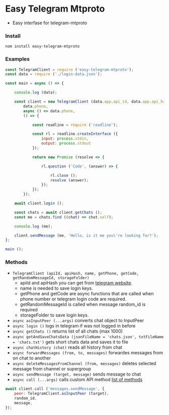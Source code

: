 # Easy Telegram Mtproto
- Easy interfase for telegram-mtproto  

### Install
``nom install easy-telegram-mtproto``

### Examples

```js
const TelegramClient = require ('easy-telegram-mtproto');
const data = require ('./login-data.json');

const main = async () => {

    console.log (data);

    const client = new TelegramClient (data.app.api_id, data.app.api_hash,
        data.phone,
        async () => data.phone,
        () => {

            const readline = require ('readline');

            const rl = readline.createInterface ({
                input: process.stdin,
                output: process.stdout
            });

            return new Promise (resolve => {

                rl.question ('Code', (answer) => {

                    rl.close ();
                    resolve (answer);
                });
            });
        });

    await client.login ();

    const chats = await client.getChats ();
    const me = chats.find ((chat) => chat.self);

    console.log (me);

    client.sendMessage (me, 'Hello, is it me you\'re looking for?');
};

main ();

````

### Methods

- ``TelegramClient (apiId, apiHash, name, getPhone, getCode, getRandomMessageId, storageFolder)``
    - apiId and apiHash you can get from [telegram website](https://my.telegram.org/auth?to=apps).
    - name is needed to save login keys.
    - getPhone and getCode are async functions that are called when phone number or telegram login code are required.
    - getRandomMessageId is called when message random_id is required
    - storageFolder to save login keys.
- ``async asInputPeer (...args)`` converts chat object to InputPeer
- ``async login ()`` logs in telegram if was not logged in before
- ``async getChats ()`` returns list of all chats (max 1000)
- ``async getAndSaveChatsData (jsonFileName = 'chats.json', txtFileName = 'chats.txt')`` gets short chats data and saves it to file
- ``async chatHistory (chat)`` reads all history from chat
- ``async forwardMessages (from, to, messages)`` forwardes messages from on chat to another
- ``async deleteMessagesFromChannel (from, messages)`` deletes selected message from channel or supergroup
- ``async sendMessage (target, message)`` sends message to chat
- ``async call (...args)`` calls custom API method [list of methods](https://core.telegram.org/methods)
```js
await client.call ('messages.sendMessage', {
    peer: TelegramClient.asInputPeer (target),
    random_id,
    message,
});
````